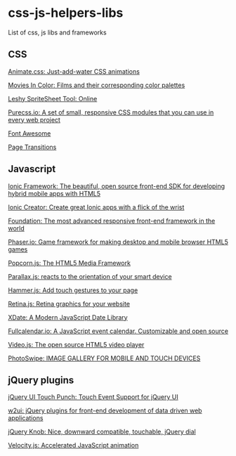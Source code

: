 css-js-helpers-libs
===================

List of css, js libs and frameworks

## CSS
[Animate.css: Just-add-water CSS animations](http://daneden.github.io/animate.css/)

[Movies In Color: Films and their corresponding color palettes](http://moviesincolor.com/)

[Leshy SpriteSheet Tool: Online](http://www.leshylabs.com/apps/sstool/)

[Purecss.io: A set of small, responsive CSS modules that you can use in every web project](http://purecss.io/)

[Font Awesome](http://fortawesome.github.io/Font-Awesome/)

[Page Transitions](https://github.com/codrops/PageTransitions)

## Javascript
[Ionic Framework: The beautiful, open source front-end SDK for developing hybrid mobile apps with HTML5](http://ionicframework.com/)

[Ionic Creator: Create great Ionic apps with a flick of the wrist](https://creator.ionic.io/app/login)

[Foundation: The most advanced responsive front-end framework in the world](http://foundation.zurb.com/)

[Phaser.io: Game framework for making desktop and mobile browser HTML5 games](http://phaser.io/)

[Popcorn.js: The HTML5 Media Framework](http://popcornjs.org/)

[Parallax.js: reacts to the orientation of your smart device](http://matthew.wagerfield.com/parallax/)

[Hammer.js: Add touch gestures to your page](http://hammerjs.github.io/)

[Retina.js: Retina graphics for your website](http://imulus.github.io/retinajs/)

[XDate: A Modern JavaScript Date Library](http://arshaw.com/xdate/)

[Fullcalendar.io: A JavaScript event calendar. Customizable and open source](http://fullcalendar.io/)

[Video.js: The open source HTML5 video player](http://www.videojs.com/)

[PhotoSwipe: IMAGE GALLERY FOR MOBILE AND TOUCH DEVICES](http://photoswipe.com/)

## jQuery plugins
[jQuery UI Touch Punch: Touch Event Support for jQuery UI](http://touchpunch.furf.com/)

[w2ui: jQuery plugins for front-end development of data driven web applications](http://w2ui.com/web/)

[jQuery Knob: Nice, downward compatible, touchable, jQuery dial](http://anthonyterrien.com/knob/)

[Velocity.js: Accelerated JavaScript animation](http://julian.com/research/velocity/)
